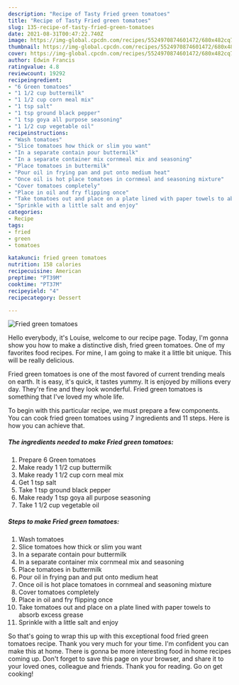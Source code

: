 ```yaml
---
description: "Recipe of Tasty Fried green tomatoes"
title: "Recipe of Tasty Fried green tomatoes"
slug: 135-recipe-of-tasty-fried-green-tomatoes
date: 2021-08-31T00:47:22.740Z
image: https://img-global.cpcdn.com/recipes/5524970874601472/680x482cq70/fried-green-tomatoes-recipe-main-photo.jpg
thumbnail: https://img-global.cpcdn.com/recipes/5524970874601472/680x482cq70/fried-green-tomatoes-recipe-main-photo.jpg
cover: https://img-global.cpcdn.com/recipes/5524970874601472/680x482cq70/fried-green-tomatoes-recipe-main-photo.jpg
author: Edwin Francis
ratingvalue: 4.8
reviewcount: 19292
recipeingredient:
- "6 Green tomatoes"
- "1 1/2 cup buttermilk"
- "1 1/2 cup corn meal mix"
- "1 tsp salt"
- "1 tsp ground black pepper"
- "1 tsp goya all purpose seasoning"
- "1 1/2 cup vegetable oil"
recipeinstructions:
- "Wash tomatoes"
- "Slice tomatoes how thick or slim you want"
- "In a separate contain pour buttermilk"
- "In a separate container mix cornmeal mix and seasoning"
- "Place tomatoes in buttermilk"
- "Pour oil in frying pan and put onto medium heat"
- "Once oil is hot place tomatoes in cornmeal and seasoning mixture"
- "Cover tomatoes completely"
- "Place in oil and fry flipping once"
- "Take tomatoes out and place on a plate lined with paper towels to absorb excess grease"
- "Sprinkle with a little salt and enjoy"
categories:
- Recipe
tags:
- fried
- green
- tomatoes

katakunci: fried green tomatoes 
nutrition: 158 calories
recipecuisine: American
preptime: "PT39M"
cooktime: "PT37M"
recipeyield: "4"
recipecategory: Dessert

---
```



![Fried green tomatoes](https://img-global.cpcdn.com/recipes/5524970874601472/680x482cq70/fried-green-tomatoes-recipe-main-photo.jpg)

Hello everybody, it's Louise, welcome to our recipe page. Today, I'm gonna show you how to make a distinctive dish, fried green tomatoes. One of my favorites food recipes. For mine, I am going to make it a little bit unique. This will be really delicious.

Fried green tomatoes is one of the most favored of current trending meals on earth. It is easy, it's quick, it tastes yummy. It is enjoyed by millions every day. They're fine and they look wonderful. Fried green tomatoes is something that I've loved my whole life.




To begin with this particular recipe, we must prepare a few components. You can cook fried green tomatoes using 7 ingredients and 11 steps. Here is how you can achieve that.

<!--inarticleads1-->

##### The ingredients needed to make Fried green tomatoes:

1. Prepare 6 Green tomatoes
1. Make ready 1 1/2 cup buttermilk
1. Make ready 1 1/2 cup corn meal mix
1. Get 1 tsp salt
1. Take 1 tsp ground black pepper
1. Make ready 1 tsp goya all purpose seasoning
1. Take 1 1/2 cup vegetable oil




<!--inarticleads2-->

##### Steps to make Fried green tomatoes:

1. Wash tomatoes
1. Slice tomatoes how thick or slim you want
1. In a separate contain pour buttermilk
1. In a separate container mix cornmeal mix and seasoning
1. Place tomatoes in buttermilk
1. Pour oil in frying pan and put onto medium heat
1. Once oil is hot place tomatoes in cornmeal and seasoning mixture
1. Cover tomatoes completely
1. Place in oil and fry flipping once
1. Take tomatoes out and place on a plate lined with paper towels to absorb excess grease
1. Sprinkle with a little salt and enjoy




So that's going to wrap this up with this exceptional food fried green tomatoes recipe. Thank you very much for your time. I'm confident you can make this at home. There is gonna be more interesting food in home recipes coming up. Don't forget to save this page on your browser, and share it to your loved ones, colleague and friends. Thank you for reading. Go on get cooking!
